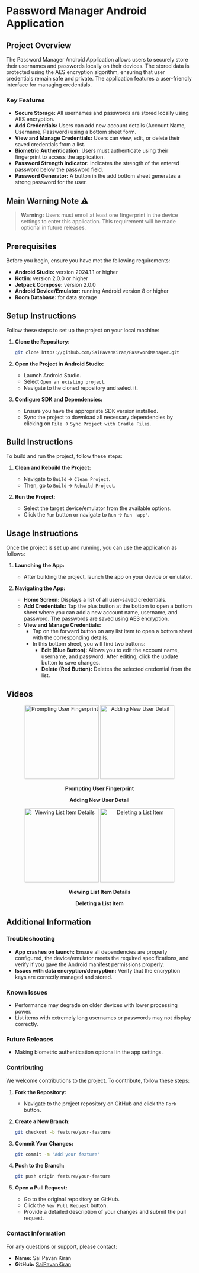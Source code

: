 # Password Manager Android Application

## Project Overview
The Password Manager Android Application allows users to securely store their usernames and passwords locally on their devices. The stored data is protected using the AES encryption algorithm, ensuring that user credentials remain safe and private. The application features a user-friendly interface for managing credentials.

### Key Features
- **Secure Storage:** All usernames and passwords are stored locally using AES encryption.
- **Add Credentials:** Users can add new account details (Account Name, Username, Password) using a bottom sheet form.
- **View and Manage Credentials:** Users can view, edit, or delete their saved credentials from a list.
- **Biometric Authentication:** Users must authenticate using their fingerprint to access the application.
- **Password Strength Indicator:** Indicates the strength of the entered password below the password field.
- **Password Generator:** A button in the add bottom sheet generates a strong password for the user.

## Main Warning Note ⚠️
> **Warning:** Users must enroll at least one fingerprint in the device settings to enter this application. This requirement will be made optional in future releases.

## Prerequisites
Before you begin, ensure you have met the following requirements:
- **Android Studio:** version 2024.1.1 or higher
- **Kotlin:** version 2.0.0 or higher
- **Jetpack Compose:** version 2.0.0
- **Android Device/Emulator:** running Android version 8 or higher
- **Room Database:** for data storage

## Setup Instructions
Follow these steps to set up the project on your local machine:

1. **Clone the Repository:**
    ```sh
    git clone https://github.com/SaiPavanKiran/PasswordManager.git
    ```

2. **Open the Project in Android Studio:**
    - Launch Android Studio.
    - Select `Open an existing project`.
    - Navigate to the cloned repository and select it.

3. **Configure SDK and Dependencies:**
    - Ensure you have the appropriate SDK version installed.
    - Sync the project to download all necessary dependencies by clicking on `File` -> `Sync Project with Gradle Files`.

## Build Instructions
To build and run the project, follow these steps:

1. **Clean and Rebuild the Project:**
    - Navigate to `Build` -> `Clean Project`.
    - Then, go to `Build` -> `Rebuild Project`.

2. **Run the Project:**
    - Select the target device/emulator from the available options.
    - Click the `Run` button or navigate to `Run` -> `Run 'app'`.

## Usage Instructions
Once the project is set up and running, you can use the application as follows:

1. **Launching the App:**
    - After building the project, launch the app on your device or emulator.

2. **Navigating the App:**
    - **Home Screen:** Displays a list of all user-saved credentials.
    - **Add Credentials:** Tap the plus button at the bottom to open a bottom sheet where you can add a new account name, username, and password. The passwords are saved using AES encryption.
    - **View and Manage Credentials:**
        - Tap on the forward button on any list item to open a bottom sheet with the corresponding details.
        - In this bottom sheet, you will find two buttons:
            - **Edit (Blue Button):** Allows you to edit the account name, username, and password. After editing, click the update button to save changes.
            - **Delete (Red Button):** Deletes the selected credential from the list.
              
## Videos

<p align="center">
  <img src="https://github.com/SaiPavanKiran/PasswordManager/assets/170409295/b42e9954-803c-4522-b83a-88e230a64482" alt="Prompting User Fingerprint" width="200" />
  <img src="https://github.com/SaiPavanKiran/PasswordManager/assets/170409295/8f3fe5ad-1ced-41f5-81e0-355b69be9004" alt="Adding New User Detail" width="200" />
</p>

<p align="center">
  <strong>Prompting User Fingerprint</strong>
</p>

<p align="center">
  <strong>Adding New User Detail</strong>
</p>

<p align="center">
  <img src="https://github.com/SaiPavanKiran/PasswordManager/assets/170409295/5c8f93f4-2b08-416c-9adf-5f08c89186c8" alt="Viewing List Item Details" width="200" />
  <img src="https://github.com/SaiPavanKiran/PasswordManager/assets/170409295/aeed88b6-4bd8-4e3c-a32a-2657c290ae33" alt="Deleting a List Item" width="200" />
</p>

<p align="center">
  <strong>Viewing List Item Details</strong>
</p>

<p align="center">
  <strong>Deleting a List Item</strong>
</p>
   
## Additional Information

### Troubleshooting
- **App crashes on launch:** Ensure all dependencies are properly configured, the device/emulator meets the required specifications, and verify if you gave the Android manifest permissions properly.
- **Issues with data encryption/decryption:** Verify that the encryption keys are correctly managed and stored.

### Known Issues
- Performance may degrade on older devices with lower processing power.
- List items with extremely long usernames or passwords may not display correctly.

### Future Releases
- Making biometric authentication optional in the app settings.

### Contributing
We welcome contributions to the project. To contribute, follow these steps:

1. **Fork the Repository:**
    - Navigate to the project repository on GitHub and click the `Fork` button.

2. **Create a New Branch:**
    ```sh
    git checkout -b feature/your-feature
    ```

3. **Commit Your Changes:**
    ```sh
    git commit -m 'Add your feature'
    ```

4. **Push to the Branch:**
    ```sh
    git push origin feature/your-feature
    ```

5. **Open a Pull Request:**
    - Go to the original repository on GitHub.
    - Click the `New Pull Request` button.
    - Provide a detailed description of your changes and submit the pull request.

### Contact Information
For any questions or support, please contact:
- **Name:** Sai Pavan Kiran
- **GitHub:** [SaiPavanKiran](https://github.com/SaiPavanKiran)
